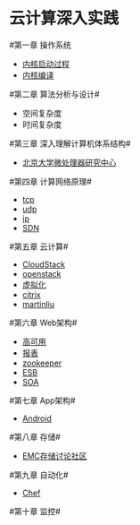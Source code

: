 云计算深入实践
=====

#第一章 操作系统
* [内核启动过程](./内核启动过程.md)
* [内核编译](./内核编译.md)
    

#第二章 算法分析与设计#
* 空间复杂度
* 时间复杂度

#第三章 深入理解计算机体系结构#
* [北京大学微处理器研究中心](http://mprc.pku.edu.cn/index.htm)

#第四章 计算网络原理#
* [tcp](./tcp.md)
* [udp](./udp)
* [ip](./ip)
* [SDN](./sdn.md)

#第五章 云计算#
* [CloudStack](./cloudstack.md)
* [openstack](./OpenStack.md)
* [虚拟化](./虚拟化.md)
* [citrix](http://citrix-book.org/)
* [martinliu](http://martinliu.cn/)
 
#第六章 Web架构#
* [高可用](./高可用.md)
* [报表](./报表.md)
* [zookeeper](http://www.ibm.com/developerworks/cn/opensource/os-cn-zookeeper/)
* [ESB](./esb.md)
* [SOA](./soa.md)

#第七章 App架构#
* [Android](./android.md)

#第八章 存储#
* [EMC存储讨论社区](https://community.emc.com/docs/DOC-19472)


#第九章 自动化#
* [Chef](https://learnchef.opscode.com/)

#第十章 监控#
